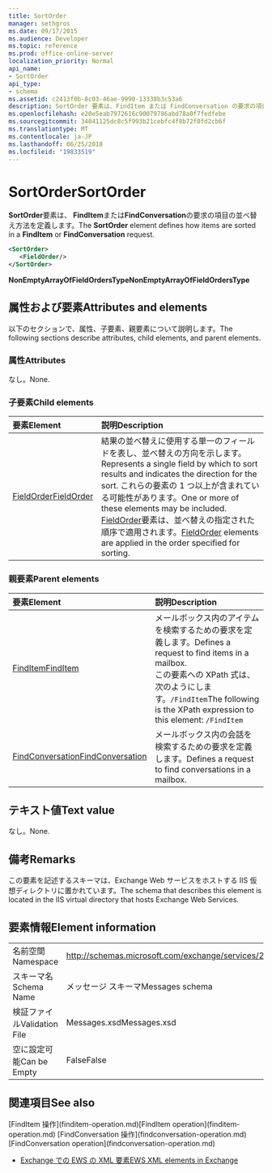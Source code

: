 ```yaml
---
title: SortOrder
manager: sethgros
ms.date: 09/17/2015
ms.audience: Developer
ms.topic: reference
ms.prod: office-online-server
localization_priority: Normal
api_name:
- SortOrder
api_type:
- schema
ms.assetid: c2413f0b-8c03-46ae-9990-13338b3c53a6
description: SortOrder 要素は、FindItem または FindConversation の要求の項目の並べ替え方法を定義します。
ms.openlocfilehash: e20e5eab7972616c90079786abd78a0f7fedfebe
ms.sourcegitcommit: 34041125dc8c5f993b21cebfc4f8b72f0fd2cb6f
ms.translationtype: MT
ms.contentlocale: ja-JP
ms.lasthandoff: 06/25/2018
ms.locfileid: "19833519"
---
```

# <a name="sortorder"></a><span data-ttu-id="ba275-103">SortOrder</span><span class="sxs-lookup"><span data-stu-id="ba275-103">SortOrder</span></span>

<span data-ttu-id="ba275-104">**SortOrder**要素は、 **FindItem**または**FindConversation**の要求の項目の並べ替え方法を定義します。</span><span class="sxs-lookup"><span data-stu-id="ba275-104">The **SortOrder** element defines how items are sorted in a **FindItem** or **FindConversation** request.</span></span> 
  
```xml
<SortOrder>
   <FieldOrder/>
</SortOrder>
```

 <span data-ttu-id="ba275-105">**NonEmptyArrayOfFieldOrdersType**</span><span class="sxs-lookup"><span data-stu-id="ba275-105">**NonEmptyArrayOfFieldOrdersType**</span></span>
## <a name="attributes-and-elements"></a><span data-ttu-id="ba275-106">属性および要素</span><span class="sxs-lookup"><span data-stu-id="ba275-106">Attributes and elements</span></span>

<span data-ttu-id="ba275-107">以下のセクションで、属性、子要素、親要素について説明します。</span><span class="sxs-lookup"><span data-stu-id="ba275-107">The following sections describe attributes, child elements, and parent elements.</span></span>
  
### <a name="attributes"></a><span data-ttu-id="ba275-108">属性</span><span class="sxs-lookup"><span data-stu-id="ba275-108">Attributes</span></span>

<span data-ttu-id="ba275-109">なし。</span><span class="sxs-lookup"><span data-stu-id="ba275-109">None.</span></span>
  
### <a name="child-elements"></a><span data-ttu-id="ba275-110">子要素</span><span class="sxs-lookup"><span data-stu-id="ba275-110">Child elements</span></span>

|<span data-ttu-id="ba275-111">**要素**</span><span class="sxs-lookup"><span data-stu-id="ba275-111">**Element**</span></span>|<span data-ttu-id="ba275-112">**説明**</span><span class="sxs-lookup"><span data-stu-id="ba275-112">**Description**</span></span>|
|:-----|:-----|
|[<span data-ttu-id="ba275-113">FieldOrder</span><span class="sxs-lookup"><span data-stu-id="ba275-113">FieldOrder</span></span>](fieldorder.md) <br/> |<span data-ttu-id="ba275-114">結果の並べ替えに使用する単一のフィールドを表し、並べ替えの方向を示します。</span><span class="sxs-lookup"><span data-stu-id="ba275-114">Represents a single field by which to sort results and indicates the direction for the sort.</span></span> <span data-ttu-id="ba275-115">これらの要素の 1 つ以上が含まれている可能性があります。</span><span class="sxs-lookup"><span data-stu-id="ba275-115">One or more of these elements may be included.</span></span> <span data-ttu-id="ba275-116">[FieldOrder](fieldorder.md)要素は、並べ替えの指定された順序で適用されます。</span><span class="sxs-lookup"><span data-stu-id="ba275-116">[FieldOrder](fieldorder.md) elements are applied in the order specified for sorting.</span></span>  <br/> |
   
### <a name="parent-elements"></a><span data-ttu-id="ba275-117">親要素</span><span class="sxs-lookup"><span data-stu-id="ba275-117">Parent elements</span></span>

|<span data-ttu-id="ba275-118">**要素**</span><span class="sxs-lookup"><span data-stu-id="ba275-118">**Element**</span></span>|<span data-ttu-id="ba275-119">**説明**</span><span class="sxs-lookup"><span data-stu-id="ba275-119">**Description**</span></span>|
|:-----|:-----|
|[<span data-ttu-id="ba275-120">FindItem</span><span class="sxs-lookup"><span data-stu-id="ba275-120">FindItem</span></span>](finditem.md) <br/> |<span data-ttu-id="ba275-121">メールボックス内のアイテムを検索するための要求を定義します。</span><span class="sxs-lookup"><span data-stu-id="ba275-121">Defines a request to find items in a mailbox.</span></span>  <br/> <span data-ttu-id="ba275-122">この要素への XPath 式は、次のようにします。`/FindItem`</span><span class="sxs-lookup"><span data-stu-id="ba275-122">The following is the XPath expression to this element:  `/FindItem`</span></span> <br/> |
|[<span data-ttu-id="ba275-123">FindConversation</span><span class="sxs-lookup"><span data-stu-id="ba275-123">FindConversation</span></span>](findconversation.md) <br/> |<span data-ttu-id="ba275-124">メールボックス内の会話を検索するための要求を定義します。</span><span class="sxs-lookup"><span data-stu-id="ba275-124">Defines a request to find conversations in a mailbox.</span></span>  <br/> |
   
## <a name="text-value"></a><span data-ttu-id="ba275-125">テキスト値</span><span class="sxs-lookup"><span data-stu-id="ba275-125">Text value</span></span>

<span data-ttu-id="ba275-126">なし。</span><span class="sxs-lookup"><span data-stu-id="ba275-126">None.</span></span>
  
## <a name="remarks"></a><span data-ttu-id="ba275-127">備考</span><span class="sxs-lookup"><span data-stu-id="ba275-127">Remarks</span></span>

<span data-ttu-id="ba275-128">この要素を記述するスキーマは、Exchange Web サービスをホストする IIS 仮想ディレクトリに置かれています。</span><span class="sxs-lookup"><span data-stu-id="ba275-128">The schema that describes this element is located in the IIS virtual directory that hosts Exchange Web Services.</span></span>
  
## <a name="element-information"></a><span data-ttu-id="ba275-129">要素情報</span><span class="sxs-lookup"><span data-stu-id="ba275-129">Element information</span></span>

|||
|:-----|:-----|
|<span data-ttu-id="ba275-130">名前空間</span><span class="sxs-lookup"><span data-stu-id="ba275-130">Namespace</span></span>  <br/> |http://schemas.microsoft.com/exchange/services/2006/messages  <br/> |
|<span data-ttu-id="ba275-131">スキーマ名</span><span class="sxs-lookup"><span data-stu-id="ba275-131">Schema Name</span></span>  <br/> |<span data-ttu-id="ba275-132">メッセージ スキーマ</span><span class="sxs-lookup"><span data-stu-id="ba275-132">Messages schema</span></span>  <br/> |
|<span data-ttu-id="ba275-133">検証ファイル</span><span class="sxs-lookup"><span data-stu-id="ba275-133">Validation File</span></span>  <br/> |<span data-ttu-id="ba275-134">Messages.xsd</span><span class="sxs-lookup"><span data-stu-id="ba275-134">Messages.xsd</span></span>  <br/> |
|<span data-ttu-id="ba275-135">空に設定可能</span><span class="sxs-lookup"><span data-stu-id="ba275-135">Can be Empty</span></span>  <br/> |<span data-ttu-id="ba275-136">False</span><span class="sxs-lookup"><span data-stu-id="ba275-136">False</span></span>  <br/> |
   
## <a name="see-also"></a><span data-ttu-id="ba275-137">関連項目</span><span class="sxs-lookup"><span data-stu-id="ba275-137">See also</span></span>



<span data-ttu-id="ba275-138">
  [FindItem 操作](finditem-operation.md)</span><span class="sxs-lookup"><span data-stu-id="ba275-138">[FindItem operation](finditem-operation.md)</span></span>
  
<span data-ttu-id="ba275-139">
  [FindConversation 操作](findconversation-operation.md)</span><span class="sxs-lookup"><span data-stu-id="ba275-139">[FindConversation operation](findconversation-operation.md)</span></span>


- [<span data-ttu-id="ba275-140">Exchange での EWS の XML 要素</span><span class="sxs-lookup"><span data-stu-id="ba275-140">EWS XML elements in Exchange</span></span>](ews-xml-elements-in-exchange.md)

